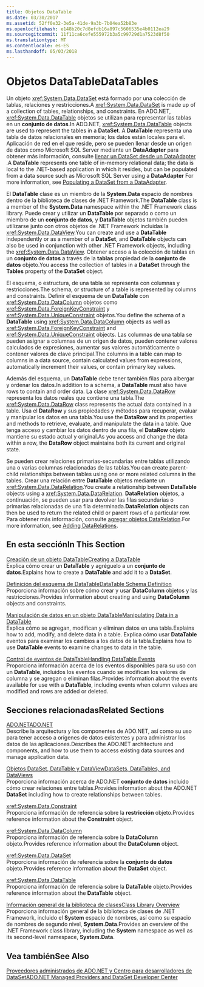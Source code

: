 ```yaml
---
title: Objetos DataTable
ms.date: 03/30/2017
ms.assetid: 52ff0e32-3e5a-41de-9a3b-7b04ea52b83e
ms.openlocfilehash: e148b20c7d8efdb16a897c5606535e4b0112ea29
ms.sourcegitcommit: 11f11ca6cefe555972b3a5c99729d1a7523d8f50
ms.translationtype: MT
ms.contentlocale: es-ES
ms.lasthandoff: 05/03/2018
---
```

# <a name="datatables"></a><span data-ttu-id="6a46f-102">Objetos DataTable</span><span class="sxs-lookup"><span data-stu-id="6a46f-102">DataTables</span></span>
<span data-ttu-id="6a46f-103">Un objeto <xref:System.Data.DataSet> está formado por una colección de tablas, relaciones y restricciones.</span><span class="sxs-lookup"><span data-stu-id="6a46f-103">A <xref:System.Data.DataSet> is made up of a collection of tables, relationships, and constraints.</span></span> <span data-ttu-id="6a46f-104">En ADO.NET, <xref:System.Data.DataTable> objetos se utilizan para representar las tablas en un **conjunto de datos**.</span><span class="sxs-lookup"><span data-stu-id="6a46f-104">In ADO.NET, <xref:System.Data.DataTable> objects are used to represent the tables in a **DataSet**.</span></span> <span data-ttu-id="6a46f-105">A **DataTable** representa una tabla de datos relacionales en memoria; los datos están locales para el. Aplicación de red en el que reside, pero se pueden llenar desde un origen de datos como Microsoft SQL Server mediante un **DataAdapter** para obtener más información, consulte [llenar un DataSet desde un DataAdapter](../../../../../docs/framework/data/adonet/populating-a-dataset-from-a-dataadapter.md) .</span><span class="sxs-lookup"><span data-stu-id="6a46f-105">A **DataTable** represents one table of in-memory relational data; the data is local to the .NET-based application in which it resides, but can be populated from a data source such as Microsoft SQL Server using a **DataAdapter** For more information, see [Populating a DataSet from a DataAdapter](../../../../../docs/framework/data/adonet/populating-a-dataset-from-a-dataadapter.md).</span></span>  
  
 <span data-ttu-id="6a46f-106">El **DataTable** clase es un miembro de la **System.Data** espacio de nombres dentro de la biblioteca de clases de .NET Framework.</span><span class="sxs-lookup"><span data-stu-id="6a46f-106">The **DataTable** class is a member of the **System.Data** namespace within the .NET Framework class library.</span></span> <span data-ttu-id="6a46f-107">Puede crear y utilizar un **DataTable** por separado o como un miembro de un **conjunto de datos**, y **DataTable** objetos también pueden utilizarse junto con otros objetos de .NET Framework incluidas la <xref:System.Data.DataView>.</span><span class="sxs-lookup"><span data-stu-id="6a46f-107">You can create and use a **DataTable** independently or as a member of a **DataSet**, and **DataTable** objects can also be used in conjunction with other .NET Framework objects, including the <xref:System.Data.DataView>.</span></span> <span data-ttu-id="6a46f-108">Obtener acceso a la colección de tablas en un **conjunto de datos** a través de la **tablas** propiedad de la **conjunto de datos** objeto.</span><span class="sxs-lookup"><span data-stu-id="6a46f-108">You access the collection of tables in a **DataSet** through the **Tables** property of the **DataSet** object.</span></span>  
  
 <span data-ttu-id="6a46f-109">El esquema, o estructura, de una tabla se representa con columnas y restricciones.</span><span class="sxs-lookup"><span data-stu-id="6a46f-109">The schema, or structure of a table is represented by columns and constraints.</span></span> <span data-ttu-id="6a46f-110">Definir el esquema de un **DataTable** con <xref:System.Data.DataColumn> objetos como <xref:System.Data.ForeignKeyConstraint> y <xref:System.Data.UniqueConstraint> objetos.</span><span class="sxs-lookup"><span data-stu-id="6a46f-110">You define the schema of a **DataTable** using <xref:System.Data.DataColumn> objects as well as <xref:System.Data.ForeignKeyConstraint> and <xref:System.Data.UniqueConstraint> objects.</span></span> <span data-ttu-id="6a46f-111">Las columnas de una tabla se pueden asignar a columnas de un origen de datos, pueden contener valores calculados de expresiones, aumentar sus valores automáticamente o contener valores de clave principal.</span><span class="sxs-lookup"><span data-stu-id="6a46f-111">The columns in a table can map to columns in a data source, contain calculated values from expressions, automatically increment their values, or contain primary key values.</span></span>  
  
 <span data-ttu-id="6a46f-112">Además del esquema, un **DataTable** debe tener también filas para albergar y ordenar los datos.</span><span class="sxs-lookup"><span data-stu-id="6a46f-112">In addition to a schema, a **DataTable** must also have rows to contain and order data.</span></span> <span data-ttu-id="6a46f-113">La clase <xref:System.Data.DataRow> representa los datos reales que contiene una tabla.</span><span class="sxs-lookup"><span data-stu-id="6a46f-113">The <xref:System.Data.DataRow> class represents the actual data contained in a table.</span></span> <span data-ttu-id="6a46f-114">Usa el **DataRow** y sus propiedades y métodos para recuperar, evaluar y manipular los datos en una tabla.</span><span class="sxs-lookup"><span data-stu-id="6a46f-114">You use the **DataRow** and its properties and methods to retrieve, evaluate, and manipulate the data in a table.</span></span> <span data-ttu-id="6a46f-115">Que tenga acceso y cambiar los datos dentro de una fila, el **DataRow** objeto mantiene su estado actual y original.</span><span class="sxs-lookup"><span data-stu-id="6a46f-115">As you access and change the data within a row, the **DataRow** object maintains both its current and original state.</span></span>  
  
 <span data-ttu-id="6a46f-116">Se pueden crear relaciones primarias-secundarias entre tablas utilizando una o varias columnas relacionadas de las tablas.</span><span class="sxs-lookup"><span data-stu-id="6a46f-116">You can create parent-child relationships between tables using one or more related columns in the tables.</span></span> <span data-ttu-id="6a46f-117">Crear una relación entre **DataTable** objetos mediante un <xref:System.Data.DataRelation>.</span><span class="sxs-lookup"><span data-stu-id="6a46f-117">You create a relationship between **DataTable** objects using a <xref:System.Data.DataRelation>.</span></span> <span data-ttu-id="6a46f-118">**DataRelation** objetos, a continuación, se pueden usar para devolver las filas secundarias o primarias relacionadas de una fila determinada.</span><span class="sxs-lookup"><span data-stu-id="6a46f-118">**DataRelation** objects can then be used to return the related child or parent rows of a particular row.</span></span> <span data-ttu-id="6a46f-119">Para obtener más información, consulte [agregar objetos DataRelation](../../../../../docs/framework/data/adonet/dataset-datatable-dataview/adding-datarelations.md).</span><span class="sxs-lookup"><span data-stu-id="6a46f-119">For more information, see [Adding DataRelations](../../../../../docs/framework/data/adonet/dataset-datatable-dataview/adding-datarelations.md).</span></span>  
  
## <a name="in-this-section"></a><span data-ttu-id="6a46f-120">En esta sección</span><span class="sxs-lookup"><span data-stu-id="6a46f-120">In This Section</span></span>  
 [<span data-ttu-id="6a46f-121">Creación de un objeto DataTable</span><span class="sxs-lookup"><span data-stu-id="6a46f-121">Creating a DataTable</span></span>](../../../../../docs/framework/data/adonet/dataset-datatable-dataview/creating-a-datatable.md)  
 <span data-ttu-id="6a46f-122">Explica cómo crear un **DataTable** y agréguelo a un **conjunto de datos**.</span><span class="sxs-lookup"><span data-stu-id="6a46f-122">Explains how to create a **DataTable** and add it to a **DataSet**.</span></span>  
  
 [<span data-ttu-id="6a46f-123">Definición del esquema de DataTable</span><span class="sxs-lookup"><span data-stu-id="6a46f-123">DataTable Schema Definition</span></span>](../../../../../docs/framework/data/adonet/dataset-datatable-dataview/datatable-schema-definition.md)  
 <span data-ttu-id="6a46f-124">Proporciona información sobre cómo crear y usar **DataColumn** objetos y las restricciones.</span><span class="sxs-lookup"><span data-stu-id="6a46f-124">Provides information about creating and using **DataColumn** objects and constraints.</span></span>  
  
 [<span data-ttu-id="6a46f-125">Manipulación de datos en un objeto DataTable</span><span class="sxs-lookup"><span data-stu-id="6a46f-125">Manipulating Data in a DataTable</span></span>](../../../../../docs/framework/data/adonet/dataset-datatable-dataview/manipulating-data-in-a-datatable.md)  
 <span data-ttu-id="6a46f-126">Explica cómo se agregan, modifican y eliminan datos en una tabla.</span><span class="sxs-lookup"><span data-stu-id="6a46f-126">Explains how to add, modify, and delete data in a table.</span></span> <span data-ttu-id="6a46f-127">Explica cómo usar **DataTable** eventos para examinar los cambios a los datos de la tabla.</span><span class="sxs-lookup"><span data-stu-id="6a46f-127">Explains how to use **DataTable** events to examine changes to data in the table.</span></span>  
  
 [<span data-ttu-id="6a46f-128">Control de eventos de DataTable</span><span class="sxs-lookup"><span data-stu-id="6a46f-128">Handling DataTable Events</span></span>](../../../../../docs/framework/data/adonet/dataset-datatable-dataview/handling-datatable-events.md)  
 <span data-ttu-id="6a46f-129">Proporciona información acerca de los eventos disponibles para su uso con un **DataTable**, incluidos los eventos cuando se modifican los valores de columna y se agregan o eliminan filas.</span><span class="sxs-lookup"><span data-stu-id="6a46f-129">Provides information about the events available for use with a **DataTable**, including events when column values are modified and rows are added or deleted.</span></span>  
  
## <a name="related-sections"></a><span data-ttu-id="6a46f-130">Secciones relacionadas</span><span class="sxs-lookup"><span data-stu-id="6a46f-130">Related Sections</span></span>  
 [<span data-ttu-id="6a46f-131">ADO.NET</span><span class="sxs-lookup"><span data-stu-id="6a46f-131">ADO.NET</span></span>](../../../../../docs/framework/data/adonet/index.md)  
 <span data-ttu-id="6a46f-132">Describe la arquitectura y los componentes de ADO.NET, así como su uso para tener acceso a orígenes de datos existentes y para administrar los datos de las aplicaciones.</span><span class="sxs-lookup"><span data-stu-id="6a46f-132">Describes the ADO.NET architecture and components, and how to use them to access existing data sources and manage application data.</span></span>  
  
 [<span data-ttu-id="6a46f-133">Objetos DataSet, DataTable y DataView</span><span class="sxs-lookup"><span data-stu-id="6a46f-133">DataSets, DataTables, and DataViews</span></span>](../../../../../docs/framework/data/adonet/dataset-datatable-dataview/index.md)  
 <span data-ttu-id="6a46f-134">Proporciona información acerca de ADO.NET **conjunto de datos** incluido cómo crear relaciones entre tablas.</span><span class="sxs-lookup"><span data-stu-id="6a46f-134">Provides information about the ADO.NET **DataSet** including how to create relationships between tables.</span></span>  
  
 <xref:System.Data.Constraint>  
 <span data-ttu-id="6a46f-135">Proporciona información de referencia sobre la **restricción** objeto.</span><span class="sxs-lookup"><span data-stu-id="6a46f-135">Provides reference information about the **Constraint** object.</span></span>  
  
 <xref:System.Data.DataColumn>  
 <span data-ttu-id="6a46f-136">Proporciona información de referencia sobre la **DataColumn** objeto.</span><span class="sxs-lookup"><span data-stu-id="6a46f-136">Provides reference information about the **DataColumn** object.</span></span>  
  
 <xref:System.Data.DataSet>  
 <span data-ttu-id="6a46f-137">Proporciona información de referencia sobre la **conjunto de datos** objeto.</span><span class="sxs-lookup"><span data-stu-id="6a46f-137">Provides reference information about the **DataSet** object.</span></span>  
  
 <xref:System.Data.DataTable>  
 <span data-ttu-id="6a46f-138">Proporciona información de referencia sobre la **DataTable** objeto.</span><span class="sxs-lookup"><span data-stu-id="6a46f-138">Provides reference information about the **DataTable** object.</span></span>  
  
 [<span data-ttu-id="6a46f-139">Información general de la biblioteca de clases</span><span class="sxs-lookup"><span data-stu-id="6a46f-139">Class Library Overview</span></span>](../../../../../docs/standard/class-library-overview.md)  
 <span data-ttu-id="6a46f-140">Proporciona información general de la biblioteca de clases de .NET Framework, incluido el **System** espacio de nombres, así como su espacio de nombres de segundo nivel, **System.Data**.</span><span class="sxs-lookup"><span data-stu-id="6a46f-140">Provides an overview of the .NET Framework class library, including the **System** namespace as well as its second-level namespace, **System.Data**.</span></span>  
  
## <a name="see-also"></a><span data-ttu-id="6a46f-141">Vea también</span><span class="sxs-lookup"><span data-stu-id="6a46f-141">See Also</span></span>  
 [<span data-ttu-id="6a46f-142">Proveedores administrados de ADO.NET y Centro para desarrolladores de DataSet</span><span class="sxs-lookup"><span data-stu-id="6a46f-142">ADO.NET Managed Providers and DataSet Developer Center</span></span>](http://go.microsoft.com/fwlink/?LinkId=217917)
